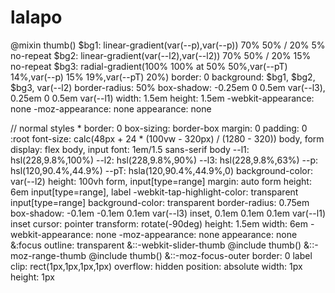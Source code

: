 # lalapo
@mixin thumb()
    $bg1: linear-gradient(var(--p),var(--p)) 70% 50% / 20% 5% no-repeat
    $bg2: linear-gradient(var(--l2),var(--l2)) 70% 50% / 20% 15% no-repeat
    $bg3: radial-gradient(100% 100% at 50% 50%,var(--pT) 14%,var(--p) 15% 19%,var(--pT) 20%)
    border: 0
    background: $bg1, $bg2, $bg3, var(--l2)
    border-radius: 50%
    box-shadow: -0.25em 0 0.5em var(--l3), 0.25em 0 0.5em var(--l1)
    width: 1.5em
    height: 1.5em
    -webkit-appearance: none
    -moz-appearance: none
    appearance: none

// normal styles
*
    border: 0
    box-sizing: border-box
    margin: 0
    padding: 0
\:root
    font-size: calc(48px + 24 * (100vw - 320px) / (1280 - 320))
body, form
    display: flex
body, input
    font: 1em/1.5 sans-serif
body
    --l1: hsl(228,9.8%,100%)
    --l2: hsl(228,9.8%,90%)
    --l3: hsl(228,9.8%,63%)
    --p: hsl(120,90.4%,44.9%)
    --pT: hsla(120,90.4%,44.9%,0)
    background-color: var(--l2)
    height: 100vh
form, input[type=range]
    margin: auto
form
    height: 6em
input[type=range], label
    -webkit-tap-highlight-color: transparent
input[type=range]
    background-color: transparent
    border-radius: 0.75em
    box-shadow: -0.1em -0.1em 0.1em var(--l3) inset, 0.1em 0.1em 0.1em var(--l1) inset
    cursor: pointer
    transform: rotate(-90deg)
    height: 1.5em
    width: 6em
    -webkit-appearance: none
    -moz-appearance: none
    appearance: none
    &:focus
        outline: transparent
    &::-webkit-slider-thumb
        @include thumb()
    &::-moz-range-thumb
        @include thumb()
    &::-moz-focus-outer
        border: 0
label
    clip: rect(1px,1px,1px,1px)
    overflow: hidden
    position: absolute
    width: 1px
    height: 1px
